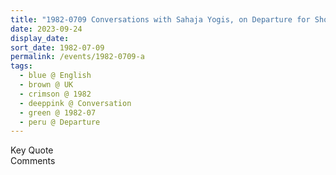```yaml
---
title: "1982-0709 Conversations with Sahaja Yogis, on Departure for Shopping, around Birmingham or Derby, UK"
date: 2023-09-24
display_date: 
sort_date: 1982-07-09
permalink: /events/1982-0709-a
tags:
  - blue @ English
  - brown @ UK
  - crimson @ 1982
  - deeppink @ Conversation
  - green @ 1982-07
  - peru @ Departure
---
```


<wave-list>
  <list-title color="green" width="75">Key Quote</list-title>
  <list-item color="BlanchedAlmond"  width="200"></list-item>
  <list-item color="Lavender"></list-item>
  <list-item color="BlanchedAlmond"></list-item>
</wave-list>

<br>

<wave-list>
  <list-title color="green" width="75">Comments</list-title>
  <list-item color="BlanchedAlmond"  width="200"></list-item>
  <list-item color="Lavender"></list-item>
  <list-item color="BlanchedAlmond"></list-item>
</wave-list>